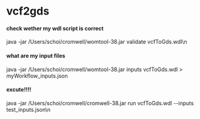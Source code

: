 # vcf2gds
#### check wether my wdl script is correct
java -jar /Users/schoi/cromwell/womtool-38.jar validate vcfToGds.wdl\n

#### what are my input files
java -jar /Users/schoi/cromwell/womtool-38.jar inputs vcfToGds.wdl > myWorkflow_inputs.json

#### excute!!!!
java -jar /Users/schoi/cromwell/cromwell-38.jar run vcfToGds.wdl --inputs test_inputs.json\n
